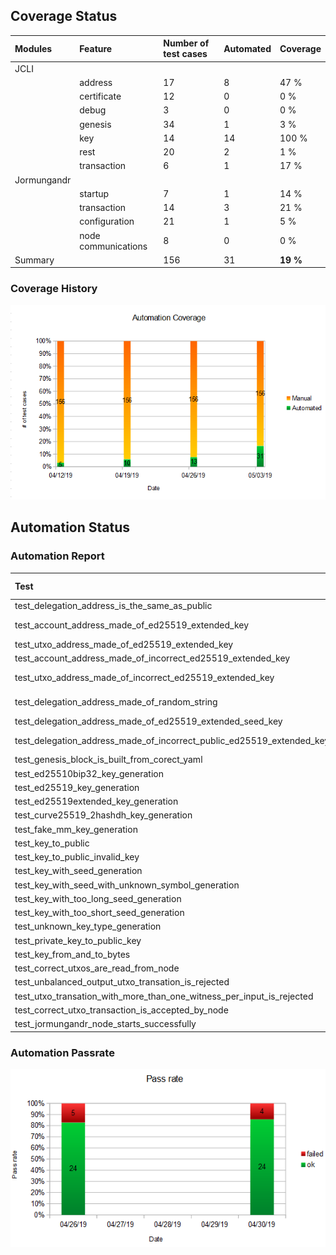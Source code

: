 ## Coverage Status

| Modules     | Feature             | Number of test cases | Automated | Coverage         |
|:------------|:--------------------|:---------------------|:----------|:-----------------|
| JCLI        |                     |                      |           |                  |
|             | address             | 17                   | 8         | 47 %             |
|             | certificate         | 12                   | 0         | 0 %              |
|             | debug               | 3                    | 0         | 0 %              |
|             | genesis             | 34                   | 1         | 3 %              |
|             | key                 | 14                   | 14        | 100 %            |
|             | rest                | 20                   | 2         | 1 %              |
|             | transaction         | 6                    | 1         | 17 %             |
| Jormungandr |                     |                      |           |                  |
|             | startup             | 7                    | 1         | 14  %            |
|             | transaction         | 14                   | 3         | 21  %            |
|             | configuration       | 21                   | 1         | 5   %            |
|             | node communications | 8                    | 0         | 0   %            |
| Summary     |                     | 156                  | 31        | **19 %**         |

### Coverage History 

![Alt text](images/automation_coverage.PNG?raw=true "Coverage History")

## Automation Status

### Automation Report
| Test                                                                  | Status | Desc         | Bug ID |
|:----------------------------------------------------------------------|:-------|:-------------|:-------|
| test_delegation_address_is_the_same_as_public                         | ok     |              |        |
| test_account_address_made_of_ed25519_extended_key                     | failed | Sev 4        | #306   |
| test_utxo_address_made_of_ed25519_extended_key                        | ok     |              |        |
| test_account_address_made_of_incorrect_ed25519_extended_key           | ok     |              |        |
| test_utxo_address_made_of_incorrect_ed25519_extended_key              | failed | Sev 4        | #306   |
| test_delegation_address_made_of_random_string                         | failed | Sev 4        | #306   |
| test_delegation_address_made_of_ed25519_extended_seed_key             | ok     |              |        |
| test_delegation_address_made_of_incorrect_public_ed25519_extended_key | failed | Sev 4        | #306   |
| test_genesis_block_is_built_from_corect_yaml                          | ok     |              |        |
| test_ed25510bip32_key_generation                                      | ok     |              |        |
| test_ed25519_key_generation                                           | ok     |              |        |
| test_ed25519extended_key_generation                                   | ok     |              |        |
| test_curve25519_2hashdh_key_generation                                | ok     |              |        |
| test_fake_mm_key_generation                                           | ok     |              |        |
| test_key_to_public                                                    | ok     |              |        |
| test_key_to_public_invalid_key                                        | ok     |              |        |
| test_key_with_seed_generation                                         | ok     |              |        |
| test_key_with_seed_with_unknown_symbol_generation                     | ok     |              |        |
| test_key_with_too_long_seed_generation                                | ok     |              |        |
| test_key_with_too_short_seed_generation                               | ok     |              |        |
| test_unknown_key_type_generation                                      | ok     |              |        |
| test_private_key_to_public_key                                        | ok     |              |        |
| test_key_from_and_to_bytes                                            | ok     |              |        |
| test_correct_utxos_are_read_from_node                                 | ok     |              |        |
| test_unbalanced_output_utxo_transation_is_rejected                    | ok     |              |        |
| test_utxo_transation_with_more_than_one_witness_per_input_is_rejected | ok     |              |        |
| test_correct_utxo_transaction_is_accepted_by_node                     | ok     |              |        |
| test_jormungandr_node_starts_successfully                             | ok     |              |        |

### Automation Passrate 

![Alt text](images/automation_passrate.PNG?raw=true "Automation Passrate")


